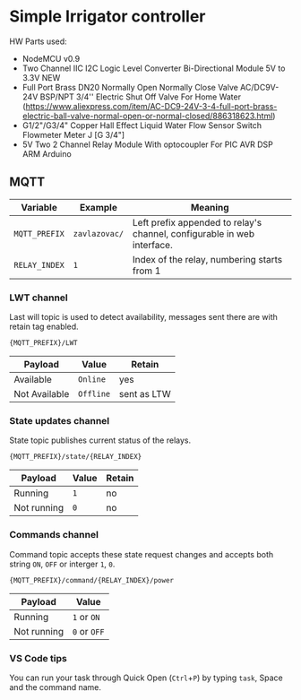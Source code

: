 # Simple Irrigator controller

HW Parts used:

  - NodeMCU v0.9
  - Two Channel IIC I2C Logic Level Converter Bi-Directional Module 5V to 3.3V NEW
  - Full Port Brass DN20 Normally Open Normally Close Valve AC/DC9V-24V BSP/NPT 3/4'' Electric Shut Off Valve For Home Water (https://www.aliexpress.com/item/AC-DC9-24V-3-4-full-port-brass-electric-ball-valve-normal-open-or-normal-closed/886318623.html)
  - G1/2"/G3/4" Copper Hall Effect Liquid Water Flow Sensor Switch Flowmeter Meter J [G 3/4"]  
  - 5V Two 2 Channel Relay Module With optocoupler For PIC AVR DSP ARM Arduino

## MQTT

| Variable | Example | Meaning | 
| -------- | ------- | ------- |
| `MQTT_PREFIX` | `zavlazovac/` | Left prefix appended to relay's channel, configurable in web interface. |
| `RELAY_INDEX` | `1` | Index of the relay, numbering starts from 1 |

### LWT channel

Last will topic is used to detect availability, messages sent there are with retain tag enabled.
```
{MQTT_PREFIX}/LWT
```
| Payload | Value | Retain |
| ------   | --- | -- |
| Available     | `Online` | yes |
| Not Available | `Offline` | sent as LTW |

### State updates channel

State topic publishes current status of the relays.

```
{MQTT_PREFIX}/state/{RELAY_INDEX}
```

| Payload | Value | Retain |
| ------   | --- | -- |
| Running     | `1` | no |
| Not running | `0` | no |

### Commands channel

Command topic accepts these state request changes and accepts both string `ON`, `OFF` or interger `1`, `0`.

```
{MQTT_PREFIX}/command/{RELAY_INDEX}/power
```

| Payload | Value |
| ------   | --- |
| Running     | `1` or `ON`  |
| Not running | `0` or `OFF` |

### VS Code tips

You can run your task through Quick Open (`Ctrl`+`P`) by typing `task`, Space and the command name.
